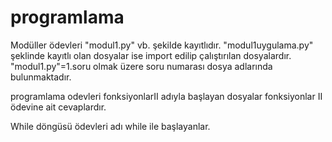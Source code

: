 # programlama
Modüller ödevleri "modul1.py" vb. şekilde kayıtlıdır. "modul1uygulama.py" şeklinde kayıtlı olan dosyalar ise import edilip çalıştırılan dosyalardır. "modul1.py"=1.soru olmak üzere soru numarası dosya adlarında bulunmaktadır.

programlama odevleri
fonksiyonlarII adıyla başlayan dosyalar fonksiyonlar II ödevine ait cevaplardır.

While döngüsü ödevleri adı while ile başlayanlar.
